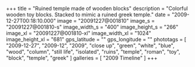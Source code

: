 +++
title = "Ruined temple made of wooden blocks"
description = "Colorful wooden toy blocks. Stacked to mimic a ruined greek temple."
date = "2009-12-27T00:18:10.000"
image = "20091227@001810"
image_s = "20091227@001810-s"
image_width_s = "400"
image_height_s = "266"
image_xl = "20091227@001810-xl"
image_width_xl = "1024"
image_height_xl = "681"
gps_latitude = ""
gps_longitude = ""
phototags = [ "2009-12-27", "2009-12", "2009", "close up", "green", "white", "blue", "wood", "column", "still life", "isolated", "ruins", "temple", "roman", "toy", "block", "temple", "greek" ]
galleries = [ "2009 Timeline" ]
+++
